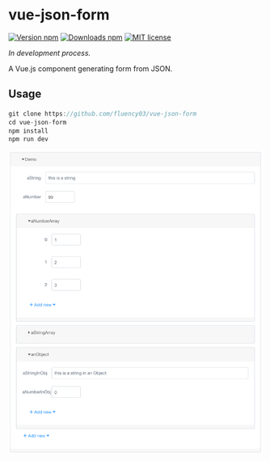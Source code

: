 # vue-json-form

[![Version npm](https://img.shields.io/npm/v/vue-json-form.svg)](https://www.npmjs.com/package/vue-json-form)
[![Downloads npm](https://img.shields.io/npm/dt/vue-json-form.svg)](https://www.npmjs.com/package/vue-json-form)
[![MIT license](https://img.shields.io/npm/l/vue-json-form.svg)](https://opensource.org/licenses/MIT)

*In development process.*

A Vue.js component generating form from JSON.

## Usage

```javascript
git clone https://github.com/fluency03/vue-json-form
cd vue-json-form
npm install
npm run dev
```


![](./demo.png)
